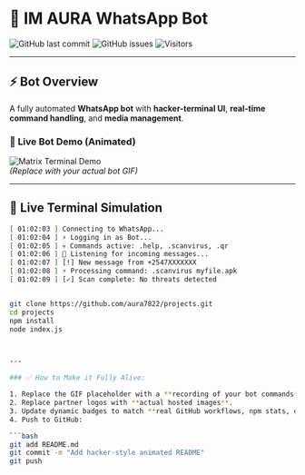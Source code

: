 # 🖤 IM AURA WhatsApp Bot

![GitHub last commit](https://img.shields.io/github/last-commit/aura7822/projects?color=green)
![GitHub issues](https://img.shields.io/github/issues/aura7822/projects?color=red)
![Visitors](https://visitor-badge.laobi.icu/badge?page_id=aura7822.projects)

---

## ⚡ Bot Overview

A fully automated **WhatsApp bot** with **hacker-terminal UI**, **real-time command handling**, and **media management**.  

### 🎥 Live Bot Demo (Animated)
![Matrix Terminal Demo](https://media.giphy.com/media/3oEjI6SIIHBdRxXI40/giphy.gif)  
*(Replace with your actual bot GIF)*

---

## 🚨 Live Terminal Simulation

```bash
[ 01:02:03 ] Connecting to WhatsApp...
[ 01:02:04 ] ⚡ Logging in as Bot...
[ 01:02:05 ] 💀 Commands active: .help, .scanvirus, .qr
[ 01:02:06 ] 🖤 Listening for incoming messages...
[ 01:02:07 ] [!] New message from +2547XXXXXXX
[ 01:02:08 ] ⚡ Processing command: .scanvirus myfile.apk
[ 01:02:09 ] [✓] Scan complete: No threats detected


git clone https://github.com/aura7822/projects.git
cd projects
npm install
node index.js



---

### ✅ How to Make it Fully Alive:

1. Replace the GIF placeholder with a **recording of your bot commands** in action (Peek or Asciinema → GIF).  
2. Replace partner logos with **actual hosted images**.  
3. Update dynamic badges to match **real GitHub workflows, npm stats, or metrics**.  
4. Push to GitHub:

```bash
git add README.md
git commit -m "Add hacker-style animated README"
git push


